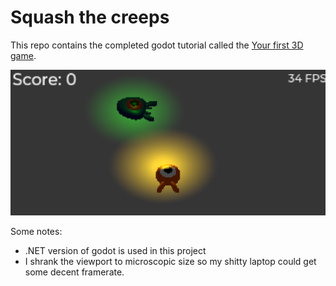 # Squash the creeps

This repo contains the completed godot tutorial called
the [Your first 3D game](https://docs.godotengine.org/en/4.1/getting_started/first_3d_game/index.html).

![preview](preview.png)

Some notes:

- .NET version of godot is used in this project
- I shrank the viewport to microscopic size so my shitty
  laptop could get some decent framerate.
